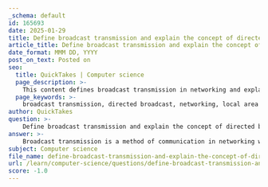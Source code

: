 ```yaml
---
_schema: default
id: 165693
date: 2025-01-29
title: Define broadcast transmission and explain the concept of directed broadcast.
article_title: Define broadcast transmission and explain the concept of directed broadcast.
date_format: MMM DD, YYYY
post_on_text: Posted on
seo:
  title: QuickTakes | Computer science
  page_description: >-
    This content defines broadcast transmission in networking and explains the concept of directed broadcast, detailing how it targets specific subnets and discussing its implications for network performance and security.
  page_keywords: >-
    broadcast transmission, directed broadcast, networking, local area networks, LAN, subnet, broadcast address, network discovery, routers, network performance, security vulnerabilities, subnet mask
author: QuickTakes
question: >-
    Define broadcast transmission and explain the concept of directed broadcast.
answer: >-
    Broadcast transmission is a method of communication in networking where a packet is sent from one host to all hosts within a specific network segment. This type of transmission is particularly useful in local area networks (LANs) where devices need to communicate with all other devices, such as during network discovery processes or when sending out announcements.\n\n### Directed Broadcast\n\nA directed broadcast is a specific type of broadcast transmission that targets all hosts within a particular subnet. It is identified by a broadcast address that corresponds to the subnet's address. For example, if we have a subnet with the address 172.16.4.0 and a subnet mask of 255.255.255.0 (or /24), the directed broadcast address would be 172.16.4.255. When a packet is sent to this address, it is delivered to all hosts within the 172.16.4.0/24 network.\n\nIn summary, directed broadcasts are used to send messages to all devices in a specific subnet, while general broadcasts send messages to all devices in the local network. It is important to note that routers typically do not forward directed broadcasts, which helps to contain broadcast traffic within the local network segment. This containment is crucial for managing network performance and security, as excessive broadcast traffic can lead to network congestion and potential security vulnerabilities.
subject: Computer science
file_name: define-broadcast-transmission-and-explain-the-concept-of-directed-broadcast.md
url: /learn/computer-science/questions/define-broadcast-transmission-and-explain-the-concept-of-directed-broadcast
score: -1.0
---
```


&nbsp;